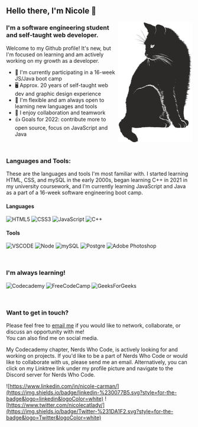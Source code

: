 ## Hello there, I'm Nicole 👋
<img src="cat-g2d576efc8_1280.png" align=right width=200 height=auto alt="A vector image of a black cat">

### I'm a software engineering student and self-taught web developer.
Welcome to my Github profile! It's new, but I'm focused on learning and am actively working on my growth as a developer.

- :open_book: I'm currently participating in a 16-week JS/Java boot camp
- 🖥️ Approx. 20 years of self-taught web dev and graphic design experience
- 🧰 I'm flexible and am always open to learning new languages and tools
- 💬 I enjoy collaboration and teamwork
- 👍 Goals for 2022: contribute more to open source, focus on JavaScript and Java

<p>&nbsp;</p>

### Languages and Tools:
These are the languages and tools I'm most familiar with. I started learning HTML, CSS, and mySQL in the early 2000s, began learning C++ in 2021 in my university coursework, and I'm currently learning JavaScript and Java as a part of a 16-week software engineering boot camp.


#### Languages
![HTML5](https://img.shields.io/badge/html5-%23E34F26.svg?style=for-the-badge&logo=html5&logoColor=white)   ![CSS3](https://img.shields.io/badge/css3-%231572B6.svg?style=for-the-badge&logo=css3&logoColor=white)   ![JavaScript](https://img.shields.io/badge/javascript-%23323330.svg?style=for-the-badge&logo=javascript&logoColor=%23F7DF1E)   ![C++](https://img.shields.io/badge/c++-%2300599C.svg?style=for-the-badge&logo=c%2B%2B&logoColor=white)


#### Tools
![VSCODE](https://img.shields.io/badge/VSCode-0078D4?style=for-the-badge&logo=visual%20studio%20code&logoColor=white)   ![Node](https://img.shields.io/badge/Node.js-339933?style=for-the-badge&logo=nodedotjs&logoColor=white)   ![mySQL](https://img.shields.io/badge/MySQL-005C84?style=for-the-badge&logo=mysql&logoColor=white)   ![Postgre](https://img.shields.io/badge/PostgreSQL-316192?style=for-the-badge&logo=postgresql&logoColor=white)   ![Adobe Photoshop](https://img.shields.io/badge/adobe%20photoshop-%2331A8FF.svg?style=for-the-badge&logo=adobe%20photoshop&logoColor=white)

<p>&nbsp;</p>

### I'm always learning!
![Codecademy](https://img.shields.io/badge/Codecademy-FFF0E5?style=for-the-badge&logo=codecademy&logoColor=1F243A)   ![FreeCodeCamp](https://img.shields.io/badge/Freecodecamp-%23123.svg?&style=for-the-badge&logo=freecodecamp&logoColor=green)   ![GeeksForGeeks](https://img.shields.io/badge/GeeksforGeeks-gray?style=for-the-badge&logo=geeksforgeeks&logoColor=35914c)

<p>&nbsp;</p>

### Want to get in touch?
Please feel free to [email me](mailto:nicolecarman90@outlook.com) if you would like to network, collaborate, or discuss an opportunity with me!<br>
You can also find me on social media.

My Codecademy chapter, Nerds Who Code, is actively looking for and working on projects. If you'd like to be a part of Nerds Who Code or would like to collaborate with us, please send me an email. Alternatively, you can click on my Linktree link under my profile picture and navigate to the Discord server for Nerds Who Code.

![https://www.linkedin.com/in/nicole-carman/](https://img.shields.io/badge/linkedin-%230077B5.svg?style=for-the-badge&logo=linkedin&logoColor=white)   ![https://www.twitter.com/nicolecatlady/](https://img.shields.io/badge/Twitter-%231DA1F2.svg?style=for-the-badge&logo=Twitter&logoColor=white)
